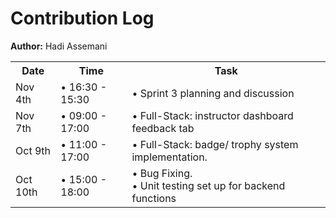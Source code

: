 # Contribution Log
**Author:** Hadi Assemani

<table>
    <tr>
        <th>Date</th><th>Time</th><th>Task</th>
    </tr>
    <tr>
        <td>Nov 4th</td><td>• 16:30 - 15:30</td><td>• Sprint 3 planning and discussion</td>
    </tr>
    <tr>
        <td>Nov 7th</td><td>• 09:00 - 17:00 </td><td>• Full-Stack: instructor dashboard feedback tab
    </tr>
    <tr>
        <td>Oct 9th</td><td>• 11:00 - 17:00 </td><td>• Full-Stack: badge/ trophy system implementation.</td>
    </tr>
    <tr>
        <td>Oct 10th</td><td>• 15:00 - 18:00 </td><td>• Bug Fixing.<br>• Unit testing set up for backend functions</td>
    </tr>
</table>
